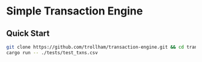# Simple Transaction Engine

## Quick Start
```bash
git clone https://github.com/trollham/transaction-engine.git && cd transaction-engine
cargo run -- ./tests/test_txns.csv
```